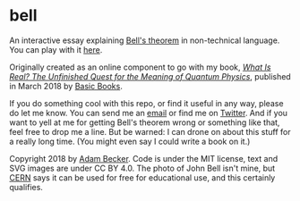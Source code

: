 # bell
An interactive essay explaining [Bell's theorem](https://en.wikipedia.org/wiki/Bell%27s_theorem) in non-technical language. You can play with it [here](http://freelanceastro.github.io/bell).

Originally created as an online component to go with my book, [_What Is Real? The Unfinished Quest for the Meaning of Quantum Physics_](http://freelanceastrophysicist.com/whatisreal), published in March 2018 by [Basic Books](http://basicbooks.com).

If you do something cool with this repo, or find it useful in any way, please do let me know. You can send me an [email](http://freelanceastrophysicist.com/contact) or find me on [Twitter](http://twitter.com/freelanceastro).
And if you want to yell at me for getting Bell's theorem wrong or something like that, feel free to drop me a line. But be warned: I can drone on about this stuff for a really long time. (You might even say I could write a book on it.)

Copyright 2018 by [Adam Becker](http://freelanceastro.com). Code is under the MIT license, text and SVG images are under CC BY 4.0. The photo of John Bell isn't mine, but [CERN](https://cds.cern.ch/record/2151358?ln=en) says it can be used for free for educational use, and this certainly qualifies.